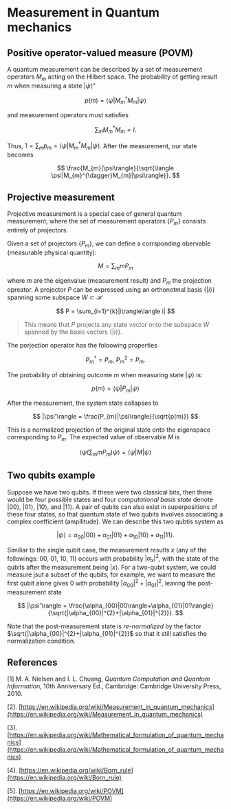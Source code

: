 # Measurement in Quantum mechanics

##  Positive operator-valued measure (POVM)

A quantum measurement can be described by a set of measurement operators ${M_{m}}$ acting on the Hilbert space. The probability of getting result $m$ when measuring a state $|\psi\rangle$" 

$$
p(m) = \langle \psi|M_{m}^{\dagger} M_{m}|\psi\rangle
$$

and measurement operators must satisfies 

$$
\sum_{m}M_{m}^{\dagger}M_{m} = I.
$$

Thus, $1 = \sum_{m}p_{m} = \langle \psi|M_{m}^{\dagger} M_{m}|\psi\rangle$. After the measurement, our state becomes 

$$
\frac{M_{m}|\psi\rangle}{\sqrt{\langle \psi|M_{m}^{\dagger}M_{m}|\psi\rangle}}.
$$

## Projective measurement
Projective measurement is a special case of general quantum measurement, where the set of measurement operators $\{P_{m}\}$ consists entirely of projectors.

Given a set of projectors $\{P_{m}\}$, we can define a corrsponding obervable (measurable physical quantity):

$$
M = \sum_{m} m P_{m}
$$

where $m$ are the eigenvalue (measurement result) and $P_{m}$ the projection opreator. A projector $P$ can be expressed using an orthonotmal basis $\{|i\rangle\}$ spanning some subspace $W \subset \mathcal{H}$

$$
P = \sum_{i=1}^{k}|i\rangle\langle i|
$$

> This means that $P$ projects any state vector onto the subspace $W$ spanned by the basis vectors $\{|i\rangle\}$.

The porjection operator has the foloowing properties 

$$
P_{m}^{\dagger} = P_{m}, \ P_{m}^{2} = P_{m}.
$$

The probability of obtaining outcome $m$ when measuring state $|\psi\rangle$ is: 

$$
p(m) = \langle \psi |P_{m}|\psi\rangle
$$

After the measurement, the system state collapses to

$$
|\psi'\rangle = \frac{P_{m}|\psi\rangle}{\sqrt{p(m)}}
$$

This is a normalized projection of the original state onto the eigenspace corresponding to $P_{m}$. The expected value of observable $M$ is

$$
\langle \psi \bigg(\sum_{m}mP_{m}\bigg)\psi\rangle  = \langle \psi |M|\psi\rangle 
$$


## Two qubits example 

Suppose we have two qubits. If these were two classical bits, then there would be four possible states and four *computational basis state* denote $|00\rangle$, $|01\rangle$, $|10\rangle$, and $|11\rangle$. A pair of qubits can also exist in superpositions of these four states, so that quantum state of two qubits involves associating a complex coefficient (ampllitude). We can describe this two qubtis system as

$$
\lvert\psi\rangle = a_{00}\lvert00\rangle+a_{01}\lvert01\rangle+a_{10}\lvert10\rangle+a_{11}\lvert11\rangle.
$$

Similiar to the single qubit case, the measurement resutls $x$ (any of the followings: $00$, $01$, $10$, $11$) occurs with probability $|\alpha_{x}|^{2}$, with the state of the qubits after the measurement being $|x\rangle$. For a two-qubit system, we could measure jsut a subset of the qubits, for example, we want to measure the first qubit alone gives $0$ with probability $|\alpha_{00}|^{2}+|\alpha_{01}|^{2}$, leaving the post-measurement state 

$$
|\psi'\rangle = \frac{\alpha_{00}|00\rangle+\alpha_{01}|01\rangle}{\sqrt{|\alpha_{00}|^{2}+|\alpha_{01}|^{2}}}.
$$

Note that the post-measurement state is *re-normalized* by the factor $\sqrt{|\alpha_{00}|^{2}+|\alpha_{01}|^{2}}$ so that it still satisfies the normalization condition.

## References 

[1] M. A. Nielsen and I. L. Chuang, *Quantum Computation and Quantum Information*, 10th Anniversary Ed., Cambridge: Cambridge University Press, 2010.

[2]. [https://en.wikipedia.org/wiki/Measurement_in_quantum_mechanics](https://en.wikipedia.org/wiki/Measurement_in_quantum_mechanics)

[3]. [https://en.wikipedia.org/wiki/Mathematical_formulation_of_quantum_mechanics](https://en.wikipedia.org/wiki/Mathematical_formulation_of_quantum_mechanics)

[4]. [https://en.wikipedia.org/wiki/Born_rule](https://en.wikipedia.org/wiki/Born_rule)

[5]. [https://en.wikipedia.org/wiki/POVM](https://en.wikipedia.org/wiki/POVM)